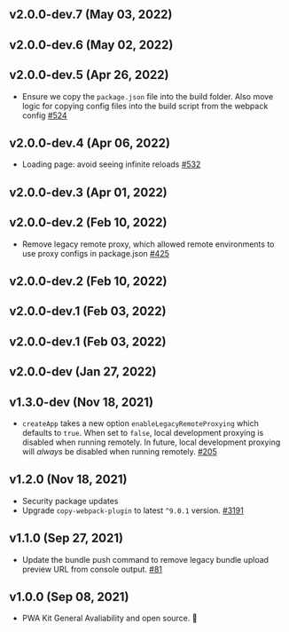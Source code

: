 ## v2.0.0-dev.7 (May 03, 2022)
## v2.0.0-dev.6 (May 02, 2022)
## v2.0.0-dev.5 (Apr 26, 2022)

-   Ensure we copy the `package.json` file into the build folder. Also move logic for copying config files into the build script from the webpack config [#524](https://github.com/SalesforceCommerceCloud/pwa-kit/pull/524)

## v2.0.0-dev.4 (Apr 06, 2022)

-   Loading page: avoid seeing infinite reloads [#532](https://github.com/SalesforceCommerceCloud/pwa-kit/pull/532)

## v2.0.0-dev.3 (Apr 01, 2022)
## v2.0.0-dev.2 (Feb 10, 2022)

-   Remove legacy remote proxy, which allowed remote environments to use proxy configs in package.json [#425](https://github.com/SalesforceCommerceCloud/pwa-kit/pull/425)

## v2.0.0-dev.2 (Feb 10, 2022)
## v2.0.0-dev.1 (Feb 03, 2022)
## v2.0.0-dev.1 (Feb 03, 2022)
## v2.0.0-dev (Jan 27, 2022)
## v1.3.0-dev (Nov 18, 2021)

-   `createApp` takes a new option `enableLegacyRemoteProxying` which defaults to `true`. When set to `false`, local development proxying is disabled when running remotely. In future, local development proxying will *always* be disabled when running remotely. [#205](https://github.com/SalesforceCommerceCloud/pwa-kit/pull/205)

## v1.2.0 (Nov 18, 2021)

-   Security package updates
-   Upgrade `copy-webpack-plugin` to latest `^9.0.1` version. [#3191](https://github.com/SalesforceCommerceCloud/pwa-kit/pull/181)

## v1.1.0 (Sep 27, 2021)

-   Update the bundle push command to remove legacy bundle upload preview URL from console output. [#81](https://github.com/SalesforceCommerceCloud/pwa-kit/pull/81)

## v1.0.0 (Sep 08, 2021)

-   PWA Kit General Avaliability and open source. 🎉
